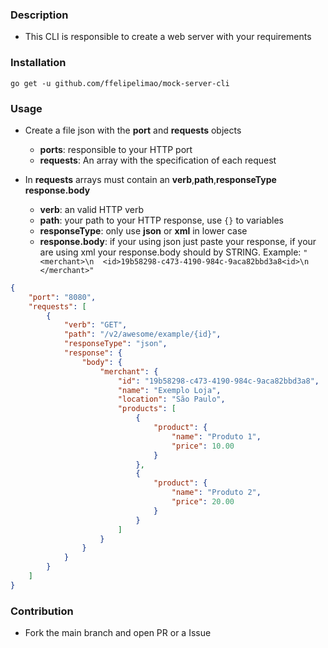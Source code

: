 ### Description

- This CLI is responsible to create a web server with your requirements

### Installation

`go get -u github.com/ffelipelimao/mock-server-cli`

### Usage

- Create a file json with the <b>port</b> and <b>requests</b> objects

    - <b>ports</b>: responsible to your HTTP port
    - <b>requests</b>: An array with the specification of each request

- In <b>requests</b> arrays must contain an <b>verb</b>,<b>path</b>,<b>responseType</b> <b>response.body</b>
    - <b>verb</b>: an valid HTTP verb
    - <b>path</b>: your path to your HTTP response, use `{}` to variables
    - <b>responseType</b>: only use <b>json</b> or <b>xml</b> in lower case
    - <b>response.body</b>: if your using json just paste your response, if your are using xml your response.body should by STRING. Example: `"<merchant>\n  <id>19b58298-c473-4190-984c-9aca82bbd3a8<id>\n </merchant>"`

```json
{
    "port": "8080",
    "requests": [
        {
            "verb": "GET",
            "path": "/v2/awesome/example/{id}",
            "responseType": "json",
            "response": {
                "body": {
                    "merchant": {
                        "id": "19b58298-c473-4190-984c-9aca82bbd3a8",
                        "name": "Exemplo Loja",
                        "location": "São Paulo",
                        "products": [
                            {
                                "product": {
                                    "name": "Produto 1",
                                    "price": 10.00
                                }
                            },
                            {
                                "product": {
                                    "name": "Produto 2",
                                    "price": 20.00
                                }
                            }
                        ]
                    }
                }
            }
        }
    ]
}
```

### Contribution

- Fork the main branch and open PR or a Issue